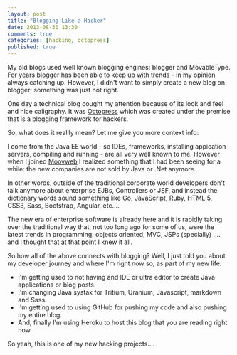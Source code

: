 ```yaml
---
layout: post
title: "Blogging Like a Hacker"
date: 2013-08-30 13:30
comments: true
categories: [hacking, octopress]
published: true 
---
```

My old blogs used well known blogging engines: blogger and MovableType. For years blogger has been able to keep up with trends - in my opinion always catching up. However, I didn't want to simply create a new blog on blogger; something was just not right.

One day a technical blog cought my attention because of its look and feel and nice caligraphy. It was [Octopress](http://octopress.org/) which was created under the premise that is a blogging framework for hackers.

So, what does it reallly mean? Let me give you more context info:
<!--more-->
I come from the Java EE world - so IDEs, frameworks, installing appication servers, compiling and running - are all very well known to me. However when I joined [Moovweb](http://moovweb.com) I realized something that I had been seeing for a while: the new companies are not sold by Java or .Net anymore.

In other words, outside of the traditional corporate world developers don't talk anymore about enterprise EJBs, Controllers or JSF, and instead the dictionary words sound something like Go, JavaScript, Ruby, HTML 5, CSS3, Sass, Bootstrap, Angular, etc....

The new era of enterprise software is already here and it is rapidly taking over the traditional way that, not too long ago for some of us, were the latest trends in programming: objects oriented, MVC, JSPs (specially) .... and I thought that at that point I knew it all.

So how all of the above connects with blogging? Well, I just told you about my developer journey and where I'm right now so, as part of my new life:

* I'm getting used to not having and IDE or ultra editor to create Java applications or blog posts.
* I'm changing Java systax for Tritium, Uranium, Javascript, markdown and Sass.
* I'm getting used to using GitHub for pushing my code and also pushing my entire blog.
* And, finally I'm using Heroku to host this blog that you are reading right now 

So yeah, this is one of my new hacking projects....